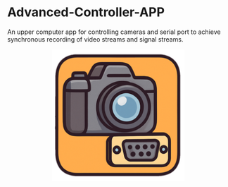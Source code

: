 # Advanced-Controller-APP
An upper computer app for controlling cameras and serial port to achieve synchronous recording of video streams and signal streams.

<p align="center">
  <img src="assets/appicon.png" alt="app icon" width="300" />
</p>
